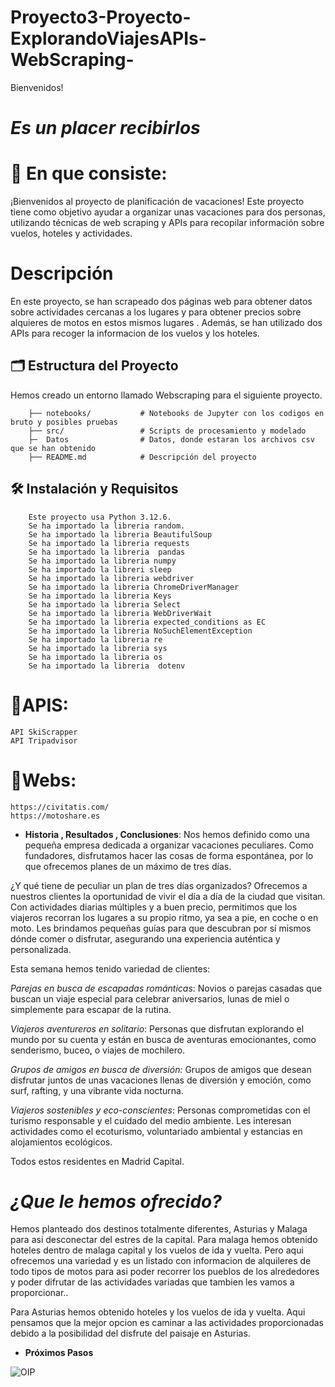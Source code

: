 # Proyecto3-Proyecto-ExplorandoViajesAPIs-WebScraping-


Bienvenidos! 

# *Es un placer recibirlos*


# 📝 En que consiste:

¡Bienvenidos al proyecto de planificación de vacaciones! Este proyecto tiene como objetivo ayudar a organizar unas vacaciones para dos personas, utilizando técnicas de web scraping y APIs para recopilar información sobre vuelos, hoteles y actividades.

# Descripción

En este proyecto, se han scrapeado dos páginas web para obtener datos sobre actividades cercanas a los lugares y para obtener precios sobre alquieres de motos en estos mismos lugares . Además, se han utilizado dos APIs para recoger la informacion de los vuelos y los hoteles.


## 🗂️ Estructura del Proyecto
Hemos creado un entorno llamado Webscraping para el siguiente proyecto.

        ├── notebooks/           # Notebooks de Jupyter con los codigos en bruto y posibles pruebas
        ├── src/                 # Scripts de procesamiento y modelado
        ├─  Datos                # Datos, donde estaran los archivos csv que se han obtenido
        ├── README.md            # Descripción del proyecto
      
## 🛠️ Instalación y Requisitos
        Este proyecto usa Python 3.12.6.
        Se ha importado la libreria random.
        Se ha importado la libreria BeautifulSoup
        Se ha importado la libreria requests
        Se ha importado la libreria  pandas 
        Se ha importado la libreria numpy 
        Se ha importado la libreri sleep
        Se ha importado la libreria webdriver  
        Se ha importado la libreria ChromeDriverManager 
        Se ha importado la libreria Keys  
        Se ha importado la libreria Select  
        Se ha importado la libreria WebDriverWait
        Se ha importado la libreria expected_conditions as EC
        Se ha importado la libreria NoSuchElementException 
        Se ha importado la libreria re
        Se ha importado la libreria sys
        Se ha importado la libreria os
        Se ha importado la libreria  dotenv 


# 📝APIS:
    API SkiScrapper
    API Tripadvisor

# 📝Webs:
    https://civitatis.com/
    https://motoshare.es
 
 
- **Historia , Resultados , Conclusiones**:
Nos hemos definido como una pequeña empresa dedicada a organizar vacaciones peculiares. Como fundadores, disfrutamos hacer las cosas de forma espontánea, por lo que ofrecemos planes de un máximo de tres días.

¿Y qué tiene de peculiar un plan de tres días organizados? Ofrecemos a nuestros clientes la oportunidad de vivir el día a día de la ciudad que visitan. Con actividades diarias múltiples y a buen precio, permitimos que los viajeros recorran los lugares a su propio ritmo, ya sea a pie, en coche o en moto. Les brindamos pequeñas guías para que descubran por sí mismos dónde comer o disfrutar, asegurando una experiencia auténtica y personalizada.

Esta semana hemos tenido variedad de clientes:

*Parejas en busca de escapadas románticas*: Novios o parejas casadas que buscan un viaje especial para celebrar aniversarios, lunas de miel o simplemente para escapar de la rutina.

*Viajeros aventureros en solitario*: Personas que disfrutan explorando el mundo por su cuenta y están en busca de aventuras emocionantes, como senderismo, buceo, o viajes de mochilero.

*Grupos de amigos en busca de diversión:* Grupos de amigos que desean disfrutar juntos de unas vacaciones llenas de diversión y emoción, como surf, rafting, y una vibrante vida nocturna.

*Viajeros sostenibles y eco-conscientes*: Personas comprometidas con el turismo responsable y el cuidado del medio ambiente. Les interesan actividades como el ecoturismo, voluntariado ambiental y estancias en alojamientos ecológicos.

Todos estos residentes en Madrid Capital.

# *¿Que le hemos ofrecido?*

Hemos planteado dos destinos totalmente diferentes, Asturias y Malaga para asi desconectar del estres de la capital.
Para malaga hemos obtenido hoteles dentro de malaga capital y los vuelos de ida y vuelta. Pero aqui ofrecemos una variedad y es un listado con informacion de alquileres de todo tipos de motos para asi poder recorrer los pueblos de los alrededores y poder difrutar de las actividades variadas que tambien les vamos a proporcionar..

Para Asturias hemos obtenido hoteles y los vuelos de ida y vuelta. Aqui pensamos que la mejor opcion es caminar a las actividades proporcionadas debido a la posibilidad del disfrute del paisaje en Asturias.

- **Próximos Pasos**

 


![OIP](https://github.com/user-attachments/assets/a3261f22-9193-45df-bf33-14a396dfd988)
